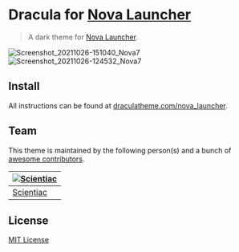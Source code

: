 # Dracula for [Nova Launcher](https://novalauncher.com/)

> A dark theme for [Nova Launcher](https://novalauncher.com/).
> 
![Screenshot_20211026-151040_Nova7](https://user-images.githubusercontent.com/58177655/140929230-4cf29a86-41f4-4ecb-b8d6-33926321d59f.png)
![Screenshot_20211026-124532_Nova7](https://user-images.githubusercontent.com/58177655/138829356-a8bc5f31-6b27-4f7c-a452-fbef21c60b89.png)


## Install

All instructions can be found at [draculatheme.com/nova_launcher](https://draculatheme.com/nova_launcher).

## Team

This theme is maintained by the following person(s) and a bunch of [awesome contributors](https://github.com/dracula/template/graphs/contributors).

[![Scientiac](https://github.com/scientiac.png?size=100)](https://github.com/scientiac) |
--- |
[Scientiac](https://github.com/scientiac/) |

## License

[MIT License](./LICENSE)
